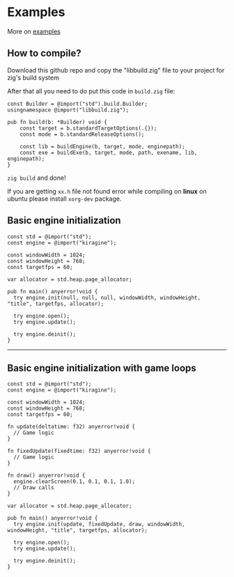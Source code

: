 # Examples
More on [examples](https://github.com/Kiakra/Kiragine/tree/master/examples)

## How to compile?

Download this github repo and copy the "libbuild.zig" file to your project for zig's build system

After that all you need to do put this code in `build.zig` file:

```zig
const Builder = @import("std").build.Builder;
usingnamespace @import("libbuild.zig");

pub fn build(b: *Builder) void {
	const target = b.standardTargetOptions(.{});
	const mode = b.standardReleaseOptions();

	const lib = buildEngine(b, target, mode, enginepath);
	const exe = buildExe(b, target, mode, path, exename, lib, enginepath);
}
```
`zig build` and done!

If you are getting `xx.h` file not found error while compiling on **linux** on ubuntu please install `xorg-dev` package.

## Basic engine initialization
```zig
const std = @import("std");
const engine = @import("kiragine");

const windowWidth = 1024;
const windowHeight = 768;
const targetfps = 60;

var allocator = std.heap.page_allocator;

pub fn main() anyerror!void {
  try engine.init(null, null, null, windowWidth, windowHeight, "title", targetfps, allocator);

  try engine.open();
  try engine.update();

  try engine.deinit();
}
```
-------------------------
## Basic engine initialization with game loops
```zig
const std = @import("std");
const engine = @import("kiragine");

const windowWidth = 1024;
const windowHeight = 768;
const targetfps = 60;

fn update(deltatime: f32) anyerror!void {
  // Game logic
}

fn fixedUpdate(fixedtime: f32) anyerror!void {
  // Game logic
}

fn draw() anyerror!void {
  engine.clearScreen(0.1, 0.1, 0.1, 1.0);
  // Draw calls 
}

var allocator = std.heap.page_allocator;

pub fn main() anyerror!void {
  try engine.init(update, fixedUpdate, draw, windowWidth, windowHeight, "title", targetfps, allocator);

  try engine.open();
  try engine.update();

  try engine.deinit();
}
```
